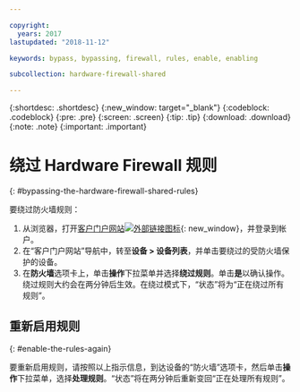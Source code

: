 ```yaml
---

copyright:
  years: 2017
lastupdated: "2018-11-12"

keywords: bypass, bypassing, firewall, rules, enable, enabling

subcollection: hardware-firewall-shared

---
```


{:shortdesc: .shortdesc}
{:new_window: target="_blank"}
{:codeblock: .codeblock}
{:pre: .pre}
{:screen: .screen}
{:tip: .tip}
{:download: .download}
{:note: .note}
{:important: .important}

# 绕过 Hardware Firewall 规则
{: #bypassing-the-hardware-firewall-shared-rules}

要绕过防火墙规则：

1. 从浏览器，打开[客户门户网站![外部链接图标](../../icons/launch-glyph.svg "外部链接图标")](https://control.softlayer.com/){: new_window}，并登录到帐户。
2. 在“客户门户网站”导航中，转至**设备 > 设备列表**，并单击要绕过的受防火墙保护的设备。
3.  在**防火墙**选项卡上，单击**操作**下拉菜单并选择**绕过规则**。单击**是**以确认操作。绕过规则大约会在两分钟后生效。在绕过模式下，“状态”将为“正在绕过所有规则”。

## 重新启用规则
{: #enable-the-rules-again}

要重新启用规则，请按照以上指示信息，到达设备的“防火墙”选项卡，然后单击**操作**下拉菜单，选择**处理规则**。“状态”将在两分钟后重新变回“正在处理所有规则”。
